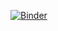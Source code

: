 [![Binder](https://mybinder.org/badge_logo.svg)](https://mybinder.org/v2/gh/aliakgoz/ai_vs30_prediction.git/master?urlpath=%2Fapps%2Ffinal_graphs_slider.ipynb)
